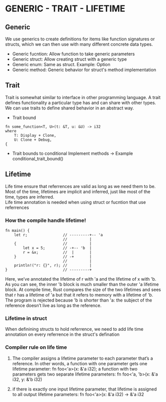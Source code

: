 # GENERIC - TRAIT - LIFETIME 

## Generic 
We use generics to create definitions for items like function signatures or structs, which we can then use with many different concrete data types.

- Generic fucntion: Allow function to take generic parameters 
- Generic struct: Allow creating struct with a generic type 
- Generic enum: Same as struct. Example: Option<T>
- Generic method: Generic behavior for struct's method implementation

## Trait 
Trait is somewhat similar to interface in other programming language.
A trait defines functionality a particular type has and can share with other types. We can use traits to define shared behavior in an abstract way.

- Trait bound
```
fn some_function<T, U>(t: &T, u: &U) -> i32
where
    T: Display + Clone,
    U: Clone + Debug,
{
```

- Trait bounds to conditional Implement methods -> Example conditional_trait_bound()

## Lifetime
Life time ensure that referrences are valid as long as we need them to be. Most of the time, lifetimes are implicit and inferred, just like most of the time, types are inferred.
</br>
Life time annotation is needed when using struct or fucntion that use referrences


### How the compile handle lifetime!

```
fn main() {
    let r;                // ---------+-- 'a
                          //          |
    {                     //          |
        let x = 5;        // -+-- 'b  |
        r = &x;           //  |       |
    }                     // -+       |
                          //          |
    println!("r: {}", r); //          |
}                         // ---------+

```
Here, we’ve annotated the lifetime of r with 'a and the lifetime of x with 'b. As you can see, the inner 'b block is much smaller than the outer 'a lifetime block. At compile time, Rust compares the size of the two lifetimes and sees that r has a lifetime of 'a but that it refers to memory with a lifetime of 'b. The program is rejected because 'b is shorter than 'a: the subject of the reference doesn’t live as long as the reference.


### Lifetime in struct
When definining structs to hold referrence, we need to add life time annotation on every referrence in the struct's defination



### Compiler rule on life time
1. The compiler assigns a lifetime parameter to each parameter that’s a reference. In other words, a function with one parameter gets one lifetime parameter: fn foo<'a>(x: &'a i32); a function with two parameters gets two separate lifetime parameters: fn foo<'a, 'b>(x: &'a i32, y: &'b i32)

2.  if there is exactly one input lifetime parameter, that lifetime is assigned to all output lifetime parameters: fn foo<'a>(x: &'a i32) -> &'a i32